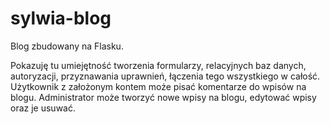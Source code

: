 # sylwia-blog
Blog zbudowany na Flasku.

Pokazuję tu umiejętność tworzenia formularzy, relacyjnych baz danych, autoryzacji, przyznawania uprawnień, łączenia tego wszystkiego w całość.
Użytkownik z założonym kontem może pisać komentarze do wpisów na blogu. Administrator może tworzyć nowe wpisy na blogu, edytować wpisy oraz je usuwać.
